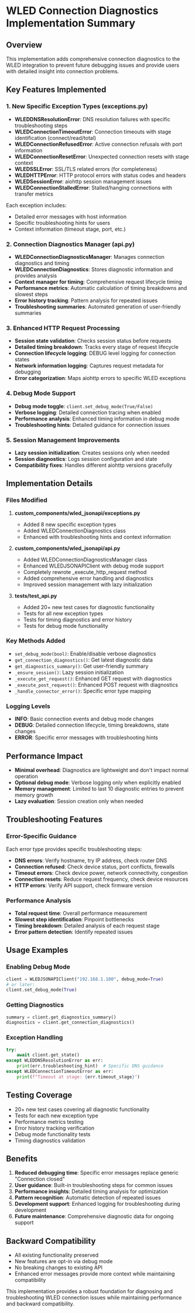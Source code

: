 # WLED Connection Diagnostics Implementation Summary

## Overview
This implementation adds comprehensive connection diagnostics to the WLED integration to prevent future debugging issues and provide users with detailed insight into connection problems.

## Key Features Implemented

### 1. New Specific Exception Types (exceptions.py)
- **WLEDDNSResolutionError**: DNS resolution failures with specific troubleshooting steps
- **WLEDConnectionTimeoutError**: Connection timeouts with stage identification (connect/read/total)
- **WLEDConnectionRefusedError**: Active connection refusals with port information
- **WLEDConnectionResetError**: Unexpected connection resets with stage context
- **WLEDSSLError**: SSL/TLS related errors (for completeness)
- **WLEDHTTPError**: HTTP protocol errors with status codes and headers
- **WLEDSessionError**: aiohttp session management issues
- **WLEDConnectionStalledError**: Stalled/hanging connections with transfer metrics

Each exception includes:
- Detailed error messages with host information
- Specific troubleshooting hints for users
- Context information (timeout stage, port, etc.)

### 2. Connection Diagnostics Manager (api.py)
- **WLEDConnectionDiagnosticsManager**: Manages connection diagnostics and timing
- **WLEDConnectionDiagnostics**: Stores diagnostic information and provides analysis
- **Context manager for timing**: Comprehensive request lifecycle timing
- **Performance metrics**: Automatic calculation of timing breakdowns and slowest steps
- **Error history tracking**: Pattern analysis for repeated issues
- **Troubleshooting summaries**: Automated generation of user-friendly summaries

### 3. Enhanced HTTP Request Processing
- **Session state validation**: Checks session status before requests
- **Detailed timing breakdown**: Tracks every stage of request lifecycle
- **Connection lifecycle logging**: DEBUG level logging for connection states
- **Network information logging**: Captures request metadata for debugging
- **Error categorization**: Maps aiohttp errors to specific WLED exceptions

### 4. Debug Mode Support
- **Debug mode toggle**: `client.set_debug_mode(True/False)`
- **Verbose logging**: Detailed connection tracing when enabled
- **Performance analysis**: Enhanced timing information in debug mode
- **Troubleshooting hints**: Detailed guidance for connection issues

### 5. Session Management Improvements
- **Lazy session initialization**: Creates sessions only when needed
- **Session diagnostics**: Logs session configuration and state
- **Compatibility fixes**: Handles different aiohttp versions gracefully

## Implementation Details

### Files Modified
1. **custom_components/wled_jsonapi/exceptions.py**
   - Added 8 new specific exception types
   - Added WLEDConnectionDiagnostics class
   - Enhanced with troubleshooting hints and context information

2. **custom_components/wled_jsonapi/api.py**
   - Added WLEDConnectionDiagnosticsManager class
   - Enhanced WLEDJSONAPIClient with debug mode support
   - Completely rewrote _execute_http_request method
   - Added comprehensive error handling and diagnostics
   - Improved session management with lazy initialization

3. **tests/test_api.py**
   - Added 20+ new test cases for diagnostic functionality
   - Tests for all new exception types
   - Tests for timing diagnostics and error history
   - Tests for debug mode functionality

### Key Methods Added
- `set_debug_mode(bool)`: Enable/disable verbose diagnostics
- `get_connection_diagnostics()`: Get latest diagnostic data
- `get_diagnostics_summary()`: Get user-friendly summary
- `_ensure_session()`: Lazy session initialization
- `_execute_get_request()`: Enhanced GET request with diagnostics
- `_execute_post_request()`: Enhanced POST request with diagnostics
- `_handle_connector_error()`: Specific error type mapping

### Logging Levels
- **INFO**: Basic connection events and debug mode changes
- **DEBUG**: Detailed connection lifecycle, timing breakdowns, state changes
- **ERROR**: Specific error messages with troubleshooting hints

## Performance Impact
- **Minimal overhead**: Diagnostics are lightweight and don't impact normal operation
- **Optional debug mode**: Verbose logging only when explicitly enabled
- **Memory management**: Limited to last 10 diagnostic entries to prevent memory growth
- **Lazy evaluation**: Session creation only when needed

## Troubleshooting Features

### Error-Specific Guidance
Each error type provides specific troubleshooting steps:
- **DNS errors**: Verify hostname, try IP address, check router DNS
- **Connection refused**: Check device status, port conflicts, firewalls
- **Timeout errors**: Check device power, network connectivity, congestion
- **Connection resets**: Reduce request frequency, check device resources
- **HTTP errors**: Verify API support, check firmware version

### Performance Analysis
- **Total request time**: Overall performance measurement
- **Slowest step identification**: Pinpoint bottlenecks
- **Timing breakdown**: Detailed analysis of each request stage
- **Error pattern detection**: Identify repeated issues

## Usage Examples

### Enabling Debug Mode
```python
client = WLEDJSONAPIClient("192.168.1.100", debug_mode=True)
# or later:
client.set_debug_mode(True)
```

### Getting Diagnostics
```python
summary = client.get_diagnostics_summary()
diagnostics = client.get_connection_diagnostics()
```

### Exception Handling
```python
try:
    await client.get_state()
except WLEDDNSResolutionError as err:
    print(err.troubleshooting_hint)  # Specific DNS guidance
except WLEDConnectionTimeoutError as err:
    print(f"Timeout at stage: {err.timeout_stage}")
```

## Testing Coverage
- 20+ new test cases covering all diagnostic functionality
- Tests for each new exception type
- Performance metrics testing
- Error history tracking verification
- Debug mode functionality tests
- Timing diagnostics validation

## Benefits
1. **Reduced debugging time**: Specific error messages replace generic "Connection closed"
2. **User guidance**: Built-in troubleshooting steps for common issues
3. **Performance insights**: Detailed timing analysis for optimization
4. **Pattern recognition**: Automatic detection of repeated issues
5. **Development support**: Enhanced logging for troubleshooting during development
6. **Future maintenance**: Comprehensive diagnostic data for ongoing support

## Backward Compatibility
- All existing functionality preserved
- New features are opt-in via debug mode
- No breaking changes to existing API
- Enhanced error messages provide more context while maintaining compatibility

This implementation provides a robust foundation for diagnosing and troubleshooting WLED connection issues while maintaining performance and backward compatibility.